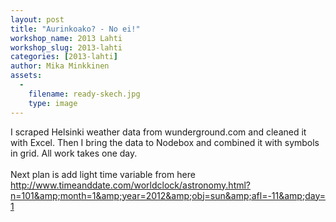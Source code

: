 ```yaml
---
layout: post
title: "Aurinkoako? - No ei!"
workshop_name: 2013 Lahti
workshop_slug: 2013-lahti
categories: [2013-lahti]
author: Mika Minkkinen
assets:
  -
    filename: ready-skech.jpg
    type: image
---
```

I scraped Helsinki weather data from wunderground.com and cleaned it with Excel. Then I bring the data to Nodebox and combined it with symbols in grid. All work takes one day.<br /><br />Next plan is add light time variable from here http://www.timeanddate.com/worldclock/astronomy.html?n=101&amp;month=1&amp;year=2012&amp;obj=sun&amp;afl=-11&amp;day=1<br /> <div><br /></div><div><br /></div>
